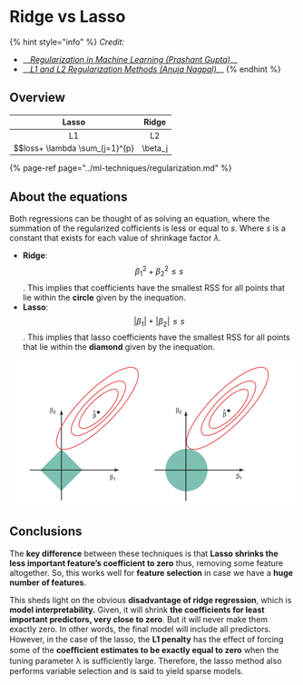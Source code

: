 # Ridge vs Lasso

{% hint style="info" %}
_Credit:_

* \_\_[_Regularization in Machine Learning \(Prashant Gupta\)_](https://towardsdatascience.com/regularization-in-machine-learning-76441ddcf99a)\_\_
* \_\_[_L1 and L2 Regularization Methods_
   _\(Anuja Nagpal\)_](https://towardsdatascience.com/l1-and-l2-regularization-methods-ce25e7fc831c)\_\_
{% endhint %}

## Overview

| Lasso | Ridge |
| :---: | :---: |
| L1 | L2 |
| $$loss+ \lambda \sum_{j=1}^{p} | \beta_j|$$ | $$loss + \lambda \sum_{j=1}^{p} \beta_j^2$$ |

{% page-ref page="../ml-techniques/regularization.md" %}

## About the equations

Both regressions can be thought of as solving an equation, where the summation of the regularized cofficients is less or equal to _s_. Where _s_ is a constant that exists for each value of shrinkage factor _λ._

* **Ridge**: $$\beta_1^2 + \beta_2^2 \le s$$.  This implies that coefficients have the smallest RSS for all points that lie within the **circle** given by the inequation.
* **Lasso**: $$|\beta_1| + |\beta_2| \le s$$. This implies that lasso coefficients have the smallest RSS for all points that lie within the **diamond** given by the inequation.

![Source: An Introduction to Statistical Learning by Gareth James, Daniela Witten, Trevor Hastie, Robert Tibshirani](../../.gitbook/assets/image%20%2895%29.png)

## Conclusions

 The **key difference** between these techniques is that **Lasso shrinks the less important feature’s coefficient to zero** thus, removing some feature altogether. So, this works well for **feature selection** in case we have a **huge number of features**.

 This sheds light on the obvious **disadvantage of ridge regression**, which is **model interpretability.** Given, it will shrink **the coefficients for least important predictors, very close to zero**. But it will never make them exactly zero. In other words, the final model will include all predictors. However, in the case of the lasso, the **L1 penalty** has the eﬀect of forcing some of the **coeﬃcient estimates to be exactly equal to zero** when the tuning parameter λ is suﬃciently large. Therefore, the lasso method also performs variable selection and is said to yield sparse models.

